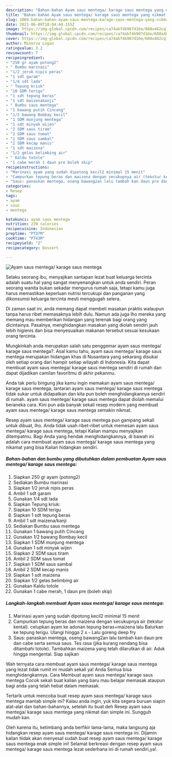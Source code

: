 ```yaml
---
description: "Bahan-bahan Ayam saus mentega/ karage saus mentega yang nikmat dan Mudah Dibuat"
title: "Bahan-bahan Ayam saus mentega/ karage saus mentega yang nikmat dan Mudah Dibuat"
slug: 1009-bahan-bahan-ayam-saus-mentega-karage-saus-mentega-yang-nikmat-dan-mudah-dibuat
date: 2021-06-09T18:04:44.155Z
image: https://img-global.cpcdn.com/recipes/ca74abf4b907d16e/680x482cq70/ayam-saus-mentega-karage-saus-mentega-foto-resep-utama.jpg
thumbnail: https://img-global.cpcdn.com/recipes/ca74abf4b907d16e/680x482cq70/ayam-saus-mentega-karage-saus-mentega-foto-resep-utama.jpg
cover: https://img-global.cpcdn.com/recipes/ca74abf4b907d16e/680x482cq70/ayam-saus-mentega-karage-saus-mentega-foto-resep-utama.jpg
author: Minerva Logan
ratingvalue: 3.2
reviewcount: 7
recipeingredient:
- "250 gr ayam potong2"
- " Bumbu marinasi"
- "1/2 jeruk nipis peras"
- "1 sdt garam"
- "1/4 sdt lada"
- " Tepung kriuk"
- "10 SDM terigu"
- "1 sdt tepung beras"
- "1 sdt maizenakanji"
- " Bumbu saus mentega"
- "1 bawang putih Cincang"
- "1/2 bawang Bombay kecil"
- "1 SDM munjung mentega"
- "1 sdt minyak wijen"
- "2 SDM saus tiram"
- "2 SDM saus tomat"
- "1 SDM saus sambal"
- "2 SDM kecap manis"
- "1 sdt maizena"
- "1/2 gelas belimbing air"
- " Kaldu totole"
- "1 cabe merah 1 daun pre boleh skip"
recipeinstructions:
- "Marinasi ayam yang sudah dipotong kecil2 minimal 15 menit"
- "Campurkan tepung beras dan maizena dengan secukupnya air (tekstur kental). celupkan ayam ke adonan tepung beras+maizena lalu Balurkan ke tepung terigu. Ulangi hingga 2 x Lalu goreng deep fry"
- "Saus: panaskan mentega, oseng bawang2an lalu tambah kan daun pre dan cabe serta semua saus. Tes rasa (jika kurang nendang bisa ditambahi totole). Tambahkan maizena yang telah dilarutkan di air. Aduk hingga mengental. Siap sajikan"
categories:
- Resep
tags:
- ayam
- saus
- mentega

katakunci: ayam saus mentega 
nutrition: 239 calories
recipecuisine: Indonesian
preptime: "PT37M"
cooktime: "PT43M"
recipeyield: "2"
recipecategory: Dessert

---
```



![Ayam saus mentega/ karage saus mentega](https://img-global.cpcdn.com/recipes/ca74abf4b907d16e/680x482cq70/ayam-saus-mentega-karage-saus-mentega-foto-resep-utama.jpg)

Selaku seorang ibu, menyajikan santapan lezat buat keluarga tercinta adalah suatu hal yang sangat menyenangkan untuk anda sendiri. Peran seorang  wanita bukan sekadar mengurus rumah saja, tetapi kamu juga harus memastikan keperluan nutrisi tercukupi dan panganan yang dikonsumsi keluarga tercinta mesti menggugah selera.

Di zaman  saat ini, anda memang dapat membeli masakan praktis walaupun tanpa harus ribet memasaknya lebih dulu. Namun ada juga lho mereka yang memang mau memberikan hidangan yang terenak bagi orang yang dicintainya. Pasalnya, menghidangkan masakan yang diolah sendiri jauh lebih higienis dan bisa menyesuaikan makanan tersebut sesuai kesukaan orang tercinta. 



Mungkinkah anda merupakan salah satu penggemar ayam saus mentega/ karage saus mentega?. Asal kamu tahu, ayam saus mentega/ karage saus mentega merupakan hidangan khas di Nusantara yang sekarang disukai oleh setiap orang dari hampir setiap wilayah di Indonesia. Kita dapat membuat ayam saus mentega/ karage saus mentega sendiri di rumah dan dapat dijadikan camilan favoritmu di akhir pekanmu.

Anda tak perlu bingung jika kamu ingin memakan ayam saus mentega/ karage saus mentega, lantaran ayam saus mentega/ karage saus mentega tidak sukar untuk didapatkan dan kita pun boleh menghidangkannya sendiri di rumah. ayam saus mentega/ karage saus mentega dapat diolah memalui beraneka cara. Kini pun ada banyak sekali resep modern yang membuat ayam saus mentega/ karage saus mentega semakin nikmat.

Resep ayam saus mentega/ karage saus mentega pun gampang sekali untuk dibuat, lho. Anda tidak usah ribet-ribet untuk memesan ayam saus mentega/ karage saus mentega, tetapi Kalian mampu menyajikan ditempatmu. Bagi Anda yang hendak menghidangkannya, di bawah ini adalah cara membuat ayam saus mentega/ karage saus mentega yang nikamat yang bisa Kalian hidangkan sendiri.

<!--inarticleads1-->

##### Bahan-bahan dan bumbu yang dibutuhkan dalam pembuatan Ayam saus mentega/ karage saus mentega:

1. Siapkan 250 gr ayam (potong2)
1. Sediakan  Bumbu marinasi
1. Siapkan 1/2 jeruk nipis peras
1. Ambil 1 sdt garam
1. Gunakan 1/4 sdt lada
1. Siapkan  Tepung kriuk:
1. Siapkan 10 SDM terigu
1. Siapkan 1 sdt tepung beras
1. Ambil 1 sdt maizena/kanji
1. Sediakan  Bumbu saus mentega
1. Gunakan 1 bawang putih Cincang
1. Gunakan 1/2 bawang Bombay kecil
1. Siapkan 1 SDM munjung mentega
1. Gunakan 1 sdt minyak wijen
1. Siapkan 2 SDM saus tiram
1. Ambil 2 SDM saus tomat
1. Siapkan 1 SDM saus sambal
1. Ambil 2 SDM kecap manis
1. Siapkan 1 sdt maizena
1. Siapkan 1/2 gelas belimbing air
1. Gunakan  Kaldu totole
1. Gunakan 1 cabe merah, 1 daun pre (boleh skip)




<!--inarticleads2-->

##### Langkah-langkah membuat Ayam saus mentega/ karage saus mentega:

1. Marinasi ayam yang sudah dipotong kecil2 minimal 15 menit
1. Campurkan tepung beras dan maizena dengan secukupnya air (tekstur kental). celupkan ayam ke adonan tepung beras+maizena lalu Balurkan ke tepung terigu. Ulangi hingga 2 x - Lalu goreng deep fry
1. Saus: panaskan mentega, oseng bawang2an lalu tambah kan daun pre dan cabe serta semua saus. Tes rasa (jika kurang nendang bisa ditambahi totole). Tambahkan maizena yang telah dilarutkan di air. Aduk hingga mengental. Siap sajikan




Wah ternyata cara membuat ayam saus mentega/ karage saus mentega yang lezat tidak rumit ini mudah sekali ya! Anda Semua bisa menghidangkannya. Cara Membuat ayam saus mentega/ karage saus mentega Cocok sekali buat kalian yang baru mau belajar memasak ataupun bagi anda yang telah hebat dalam memasak.

Tertarik untuk mencoba buat resep ayam saus mentega/ karage saus mentega mantab simple ini? Kalau anda ingin, yuk kita segera buruan siapin alat-alat dan bahan-bahannya, setelah itu buat deh Resep ayam saus mentega/ karage saus mentega yang nikmat dan simple ini. Sungguh mudah kan. 

Oleh karena itu, ketimbang anda berfikir lama-lama, maka langsung aja hidangkan resep ayam saus mentega/ karage saus mentega ini. Dijamin kalian tiidak akan menyesal sudah buat resep ayam saus mentega/ karage saus mentega enak simple ini! Selamat berkreasi dengan resep ayam saus mentega/ karage saus mentega lezat sederhana ini di rumah sendiri,ya!.

